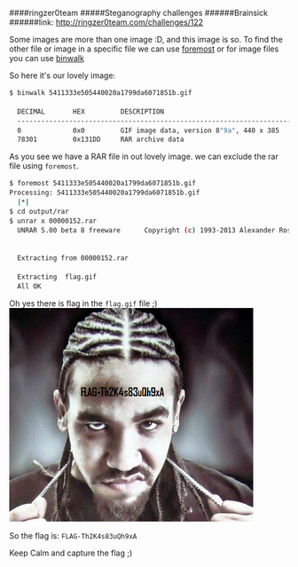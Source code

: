 ####ringzer0team
#####Steganography challenges
######Brainsick
######link: http://ringzer0team.com/challenges/122

Some images are more than one image :D, and this image is so. To find the other file or image in a specific file we can use [foremost](http://foremost.sourceforge.net/) or for image files you can use [binwalk](http://binwalk.org/)

So here it's our lovely image:
```bash
$ binwalk 5411333e505440020a1799da6071851b.gif

  DECIMAL   	HEX       	DESCRIPTION
  -------------------------------------------------------------------------------------------------------
  0         	0x0       	GIF image data, version 8"9a", 440 x 385
  78301     	0x131DD   	RAR archive data
  ```
  As you see we have a RAR file in out lovely image. we can exclude the rar file using `foremost`.
```bash
$ foremost 5411333e505440020a1799da6071851b.gif
Processing: 5411333e505440020a1799da6071851b.gif
  |*|
$ cd output/rar
$ unrar x 00000152.rar
  UNRAR 5.00 beta 8 freeware      Copyright (c) 1993-2013 Alexander Roshal


  Extracting from 00000152.rar

  Extracting  flag.gif                                                  OK
  All OK
```
Oh yes there is flag in the `flag.gif` file ;)  
![flag](flag.gif)

So the flag is: `FLAG-Th2K4s83uQh9xA`

Keep Calm and capture the flag ;)
